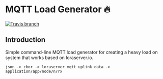 # MQTT Load Generator :fire:

[![Travis branch](https://img.shields.io/travis/com/I1820/lg/master.svg?style=flat-square)](https://travis-ci.com/I1820/lg)

## Introduction
Simple command-line MQTT load generator for creating a heavy load on system that works based on loraserver.io.

```
json -> cbor -> loraserver mqtt uplink data -> application/app/node/n/rx
```
